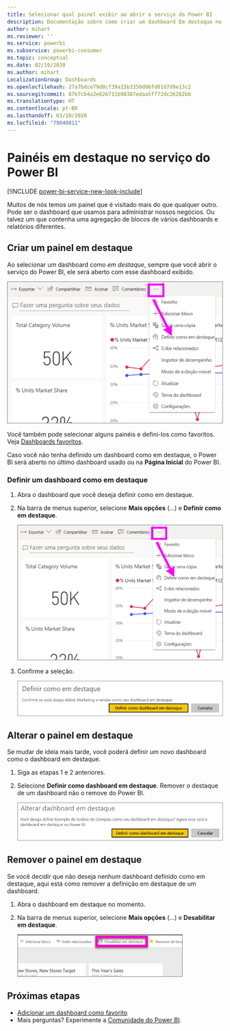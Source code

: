 ```yaml
---
title: Selecionar qual painel exibir ao abrir o serviço do Power BI
description: Documentação sobre como criar um dashboard Em destaque no serviço do Power BI
author: mihart
ms.reviewer: ''
ms.service: powerbi
ms.subservice: powerbi-consumer
ms.topic: conceptual
ms.date: 02/19/2020
ms.author: mihart
LocalizationGroup: Dashboards
ms.openlocfilehash: 27a7bdce79d0cf39a15b3350d06fd01d7d9e13c2
ms.sourcegitcommit: 87b7cb4a2e626711b98387edaa5ff72dc26262bb
ms.translationtype: HT
ms.contentlocale: pt-BR
ms.lasthandoff: 03/10/2020
ms.locfileid: "79040011"
---
```

# <a name="featured-dashboards-in-the-power-bi-service"></a>Painéis em destaque no serviço do Power BI

[!INCLUDE [power-bi-service-new-look-include](../includes/power-bi-service-new-look-include.md)]

Muitos de nós temos um painel que é visitado mais do que qualquer outro. Pode ser o dashboard que usamos para administrar nossos negócios. Ou talvez um que contenha uma agregação de blocos de vários dashboards e relatórios diferentes.

## <a name="create-a-featured-dashboard"></a>Criar um painel em destaque
Ao selecionar um dashboard como *em destaque*, sempre que você abrir o serviço do Power BI, ele será aberto com esse dashboard exibido. 

![Ícone Definir como em destaque](./media/end-user-featured/power-bi-dropdown.png)

Você também pode selecionar alguns painéis e defini-los como favoritos. Veja [Dashboards favoritos](end-user-favorite.md).

Caso você não tenha definido um dashboard como em destaque, o Power BI será aberto no último dashboard usado ou na **Página Inicial** do Power BI. 

### <a name="set-a-dashboard-as-featured"></a>Definir um dashboard como em destaque


1. Abra o dashboard que você deseja definir como em destaque. 
2. Na barra de menus superior, selecione **Mais opções** (...) e **Definir como em destaque**. 
   
    ![Ícone Definir como em destaque](./media/end-user-featured/power-bi-dropdown.png)
3. Confirme a seleção.
   
    ![Definir dashboard em destaque](./media/end-user-featured/power-bi-featured-confirm.png)

## <a name="change-the-featured-dashboard"></a>Alterar o painel em destaque
Se mudar de ideia mais tarde, você poderá definir um novo dashboard como o dashboard em destaque.

1. Siga as etapas 1 e 2 anteriores.
   
2. Selecione **Definir como dashboard em destaque**. Remover o destaque de um dashboard não o remove do Power BI. 
   
    ![Mensagem de êxito](./media/end-user-featured/power-bi-unfeature-new.png)

## <a name="remove-the-featured-dashboard"></a>Remover o painel em destaque
Se você decidir que não deseja nenhum dashboard definido como em destaque, aqui está como remover a definição em destaque de um dashboard.

1. Abra o dashboard em destaque no momento.
2. Na barra de menus superior, selecione **Mais opções** (...) e **Desabilitar em destaque**.

    ![Desabilitar dashboard em destaque selecionado](./media/end-user-featured/power-bi-unfeature.png)
   
## <a name="next-steps"></a>Próximas etapas
- [Adicionar um dashboard como favorito](end-user-favorite.md)    
- Mais perguntas? Experimente a [Comunidade do Power BI](https://community.powerbi.com/).

